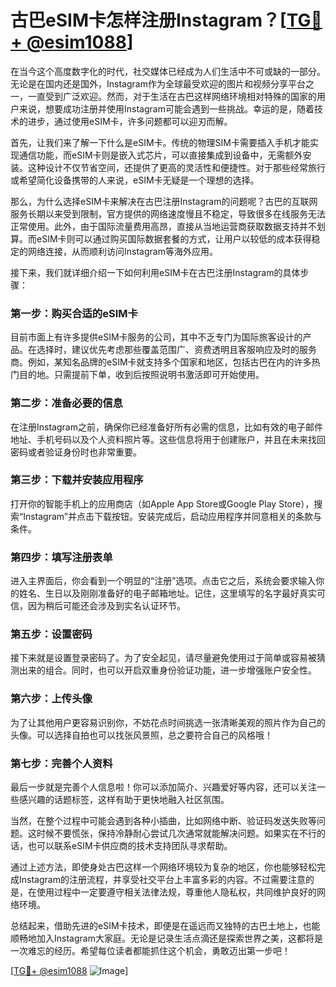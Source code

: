 # 古巴eSIM卡怎样注册Instagram？[[TG💪+ @esim1088](https://t.me/s/esim1088)]

在当今这个高度数字化的时代，社交媒体已经成为人们生活中不可或缺的一部分。无论是在国内还是国外，Instagram作为全球最受欢迎的图片和视频分享平台之一，一直受到广泛欢迎。然而，对于生活在古巴这样网络环境相对特殊的国家的用户来说，想要成功注册并使用Instagram可能会遇到一些挑战。幸运的是，随着技术的进步，通过使用eSIM卡，许多问题都可以迎刃而解。

首先，让我们来了解一下什么是eSIM卡。传统的物理SIM卡需要插入手机才能实现通信功能，而eSIM卡则是嵌入式芯片，可以直接集成到设备中，无需额外安装。这种设计不仅节省空间，还提供了更高的灵活性和便捷性。对于那些经常旅行或希望简化设备携带的人来说，eSIM卡无疑是一个理想的选择。

那么，为什么选择eSIM卡来解决在古巴注册Instagram的问题呢？古巴的互联网服务长期以来受到限制，官方提供的网络速度慢且不稳定，导致很多在线服务无法正常使用。此外，由于国际流量费用高昂，直接从当地运营商获取数据支持并不划算。而eSIM卡则可以通过购买国际数据套餐的方式，让用户以较低的成本获得稳定的网络连接，从而顺利访问Instagram等海外应用。

接下来，我们就详细介绍一下如何利用eSIM卡在古巴注册Instagram的具体步骤：

### 第一步：购买合适的eSIM卡
目前市面上有许多提供eSIM卡服务的公司，其中不乏专门为国际旅客设计的产品。在选择时，建议优先考虑那些覆盖范围广、资费透明且客服响应及时的服务商。例如，某知名品牌的eSIM卡就支持多个国家和地区，包括古巴在内的许多热门目的地。只需提前下单，收到后按照说明书激活即可开始使用。

### 第二步：准备必要的信息
在注册Instagram之前，确保你已经准备好所有必需的信息，比如有效的电子邮件地址、手机号码以及个人资料照片等。这些信息将用于创建账户，并且在未来找回密码或者验证身份时也非常重要。

### 第三步：下载并安装应用程序
打开你的智能手机上的应用商店（如Apple App Store或Google Play Store），搜索“Instagram”并点击下载按钮。安装完成后，启动应用程序并同意相关的条款与条件。

### 第四步：填写注册表单
进入主界面后，你会看到一个明显的“注册”选项。点击它之后，系统会要求输入你的姓名、生日以及刚刚准备好的电子邮箱地址。记住，这里填写的名字最好真实可信，因为稍后可能还会涉及到实名认证环节。

### 第五步：设置密码
接下来就是设置登录密码了。为了安全起见，请尽量避免使用过于简单或容易被猜测出来的组合。同时，也可以开启双重身份验证功能，进一步增强账户安全性。

### 第六步：上传头像
为了让其他用户更容易识别你，不妨花点时间挑选一张清晰美观的照片作为自己的头像。可以选择自拍也可以找张风景照，总之要符合自己的风格哦！

### 第七步：完善个人资料
最后一步就是完善个人信息啦！你可以添加简介、兴趣爱好等内容，还可以关注一些感兴趣的话题标签，这样有助于更快地融入社区氛围。

当然，在整个过程中可能会遇到各种小插曲，比如网络中断、验证码发送失败等问题。这时候不要慌张，保持冷静耐心尝试几次通常就能解决问题。如果实在不行的话，也可以联系eSIM卡供应商的技术支持团队寻求帮助。

通过上述方法，即使身处古巴这样一个网络环境较为复杂的地区，你也能够轻松完成Instagram的注册流程，并享受社交平台上丰富多彩的内容。不过需要注意的是，在使用过程中一定要遵守相关法律法规，尊重他人隐私权，共同维护良好的网络环境。

总结起来，借助先进的eSIM卡技术，即便是在遥远而又独特的古巴土地上，也能顺畅地加入Instagram大家庭。无论是记录生活点滴还是探索世界之美，这都将是一次难忘的经历。希望每位读者都能抓住这个机会，勇敢迈出第一步吧！

[[TG💪+ @esim1088](https://t.me/s/esim1088) ![Image](https://i.postimg.cc/4NQfJmqS/Snipaste-2025-05-13-00-14-12.png)]